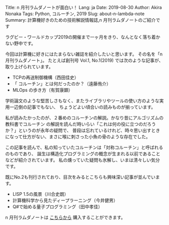 Title: n 月刊ラムダノートが面白い！
Lang: ja
Date: 2019-08-30
Author: Akira Nonaka
Tags: Python, コルーチン, 2019
Slug: about-n-lambda-note
Summary: 計算機好きのための技術解説情報誌,n 月刊ラムダノートのご紹介です

ラグビー・ワールドカップ2019の開催まで一ヶ月をきり、なんとなく落ち着かない野中です。

今回は計算機に好きにはたまらない雑誌を紹介したいと思います。
その名を「n 月刊ラムダノート」。
たとえば創刊号 Vol.1, No.1(2019) では次のような記事が、取り上げられています。

- TCPの再送制御機構（西田佳史）
- 「 コルーチン」とは何だったのか？（遠藤侑介）
- MLOps の歩き方（有賀康顕）

学術論文のような堅苦しさもなく、またライブラリやツールの使い方のような実用一辺倒の記事でもない、
ちょうどよい頃合いの読みものが揃っています。

私が読みたかったのが、２番めのコルーチンの解説。かなり昔にアルゴリズムの教科書でコルーチン
の解説を読んだ時いらい「これは何の役に立つのだろうか？」というのが永年の疑問で、
普段は忘れているけれど、時々思い出すときになって仕方がない、まさに喉に刺さった小魚の骨のような存在でした。

この記事を読んで、私の知っていたコルーチンは「対称コルーチン」と呼ばれるのものであり、
誕生は構造化プログラミングの概念が生まれる以前であることなどが紹介されています。
私の燻っていた疑問も氷解し、いまは清々しい気分です。

既にNo.2も刊行されており、目次をみるとこちらも興味深い記事が並んでいます。

- LISP 1.5の風景（川合史朗）
- 計算機科学から見たディープラーニング（今井健男）
- Q#で始める量子プログラミング（田中孝佳）

n 月刊ラムダノートは
[こちらから](https://www.lambdanote.com/blogs/news/n)
購入することができます。
